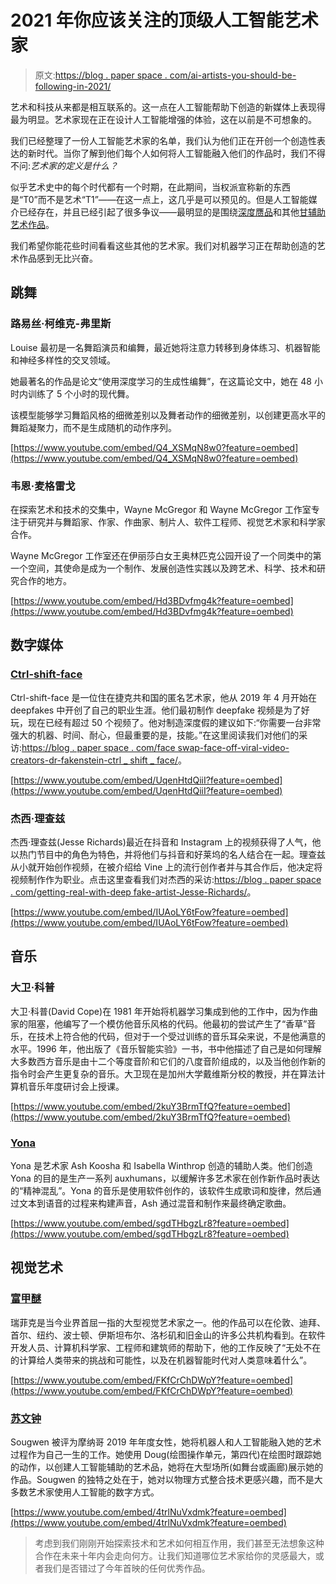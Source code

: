# 2021 年你应该关注的顶级人工智能艺术家

> 原文:[https://blog . paper space . com/ai-artists-you-should-be-following-in-2021/](https://blog.paperspace.com/ai-artists-you-should-be-following-in-2021/)

艺术和科技从来都是相互联系的。这一点在人工智能帮助下创造的新媒体上表现得最为明显。艺术家现在正在设计人工智能增强的体验，这在以前是不可想象的。

我们已经整理了一份人工智能艺术家的名单，我们认为他们正在开创一个创造性表达的新时代。当你了解到他们每个人如何将人工智能融入他们的作品时，我们不得不问:*艺术家的定义是什么？*

似乎艺术史中的每个时代都有一个时期，在此期间，当权派宣称新的东西是“T0”而不是艺术“T1”——在这一点上，这几乎是可以预见的。但是人工智能媒介已经存在，并且已经引起了很多争议——最明显的是围绕[深度赝品](https://www.forbes.com/sites/robtoews/2020/05/25/deepfakes-are-going-to-wreak-havoc-on-society-we-are-not-prepared)和其他[甘辅助艺术作品](https://www.technologyreview.com/2018/10/26/139292/a-controversial-artwork-created-by-ai-has-hauled-in-435000-at-auction/)。

我们希望你能花些时间看看这些其他的艺术家。我们对机器学习正在帮助创造的艺术作品感到无比兴奋。

## 跳舞

### 路易丝·柯维克-弗里斯

Louise 最初是一名舞蹈演员和编舞，最近她将注意力转移到身体练习、机器智能和神经多样性的交叉领域。

她最著名的作品是论文“使用深度学习的生成性编舞”，在这篇论文中，她在 48 小时内训练了 5 个小时的现代舞。

该模型能够学习舞蹈风格的细微差别以及舞者动作的细微差别，以创建更高水平的舞蹈凝聚力，而不是生成随机的动作序列。

[https://www.youtube.com/embed/Q4_XSMqN8w0?feature=oembed](https://www.youtube.com/embed/Q4_XSMqN8w0?feature=oembed)

### 韦恩·麦格雷戈

在探索艺术和技术的交集中，Wayne McGregor 和 Wayne McGregor 工作室专注于研究并与舞蹈家、作家、作曲家、制片人、软件工程师、视觉艺术家和科学家合作。

Wayne McGregor 工作室还在伊丽莎白女王奥林匹克公园开设了一个同类中的第一个空间，其使命是成为一个制作、发展创造性实践以及跨艺术、科学、技术和研究合作的地方。

[https://www.youtube.com/embed/Hd3BDvfmg4k?feature=oembed](https://www.youtube.com/embed/Hd3BDvfmg4k?feature=oembed)

## 数字媒体

### [Ctrl-shift-face](https://www.patreon.com/ctrl_shift_face)

Ctrl-shift-face 是一位住在捷克共和国的匿名艺术家，他从 2019 年 4 月开始在 deepfakes 中开创了自己的职业生涯。他们最初制作 deepfake 视频是为了好玩，现在已经有超过 50 个视频了。他对制造深度假的建议如下:“你需要一台非常强大的机器、时间、耐心，但最重要的是，技能。”在这里阅读我们对他们的采访:[https://blog . paper space . com/face swap-face-off-viral-video-creators-dr-fakenstein-ctrl _ shift _ face/](https://blog.paperspace.com/faceswap-face-off-viral-video-creators-dr-fakenstein-ctrl_shift_face/)。

[https://www.youtube.com/embed/UqenHtdQiiI?feature=oembed](https://www.youtube.com/embed/UqenHtdQiiI?feature=oembed)

### 杰西·理查兹

杰西·理查兹(Jesse Richards)最近在抖音和 Instagram 上的视频获得了人气，他以热门节目中的角色为特色，并将他们与抖音和好莱坞的名人结合在一起。理查兹从小就开始创作视频，在被介绍给 Vine 上的流行创作者并与其合作后，他决定将视频制作作为职业。点击这里查看我们对杰西的采访:[https://blog . paper space . com/getting-real-with-deep fake-artist-Jesse-Richards/](https://blog.paperspace.com/getting-real-with-deepfake-artist-jesse-richards/)。

[https://www.youtube.com/embed/IUAoLY6tFow?feature=oembed](https://www.youtube.com/embed/IUAoLY6tFow?feature=oembed)

## 音乐

### 大卫·科普

大卫·科普(David Cope)在 1981 年开始将机器学习集成到他的工作中，因为作曲家的阻塞，他编写了一个模仿他音乐风格的代码。他最初的尝试产生了“香草”音乐，在技术上符合他的代码，但对于一个受过训练的音乐耳朵来说，不是他满意的水平。1996 年，他出版了《音乐智能实验》一书，书中他描述了自己是如何理解大多数西方音乐是由十二个等度音阶和它们的八度音阶组成的，以及当他创作新的指令时会产生更复杂的音乐。大卫现在是加州大学戴维斯分校的教授，并在算法计算机音乐年度研讨会上授课。

[https://www.youtube.com/embed/2kuY3BrmTfQ?feature=oembed](https://www.youtube.com/embed/2kuY3BrmTfQ?feature=oembed)

### [Yona](https://theyona.bandcamp.com/)

Yona 是艺术家 Ash Koosha 和 Isabella Winthrop 创造的辅助人类。他们创造 Yona 的目的是生产一系列 auxhumans，以缓解许多艺术家在创作新作品时表达的“精神混乱”。Yona 的音乐是使用软件创作的，该软件生成歌词和旋律，然后通过文本到语音的过程来构建声音，Ash 通过混音和制作来最终确定歌曲。

[https://www.youtube.com/embed/sgdTHbgzLr8?feature=oembed](https://www.youtube.com/embed/sgdTHbgzLr8?feature=oembed)

## 视觉艺术

### [富甲醚](https://refikanadol.com/)

瑞菲克是当今业界首屈一指的大型视觉艺术家之一。他的作品可以在伦敦、迪拜、首尔、纽约、波士顿、伊斯坦布尔、洛杉矶和旧金山的许多公共机构看到。在软件开发人员、计算机科学家、工程师和建筑师的帮助下，他的工作反映了“无处不在的计算给人类带来的挑战和可能性，以及在机器智能时代对人类意味着什么”。

[https://www.youtube.com/embed/FKfCrChDWpY?feature=oembed](https://www.youtube.com/embed/FKfCrChDWpY?feature=oembed)

### [苏文钟](https://sougwen.com/)

Sougwen 被评为摩纳哥 2019 年年度女性，她将机器人和人工智能融入她的艺术过程作为自己一生的工作。她使用 Doug(绘图操作单元，第四代)在绘图时跟踪她的动作，以创建人工智能辅助的艺术品，她将在大型场所(如舞台或画廊)展示她的作品。Sougwen 的独特之处在于，她对以物理方式整合技术更感兴趣，而不是大多数艺术家使用人工智能的数字方式。

[https://www.youtube.com/embed/4trlNuVxdmk?feature=oembed](https://www.youtube.com/embed/4trlNuVxdmk?feature=oembed)

> 考虑到我们刚刚开始探索技术和艺术如何相互作用，我们甚至无法想象这种合作在未来十年内会走向何方。让我们知道哪位艺术家给你的灵感最大，或者我们是否错过了今年首映的任何优秀作品。